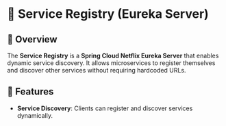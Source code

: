# 🏢 Service Registry (Eureka Server)

## 📖 Overview
The **Service Registry** is a **Spring Cloud Netflix Eureka Server** that enables dynamic service discovery.
It allows microservices to register themselves and discover other services without requiring hardcoded URLs.

## 🚀 Features
- **Service Discovery**: Clients can register and discover services dynamically.


